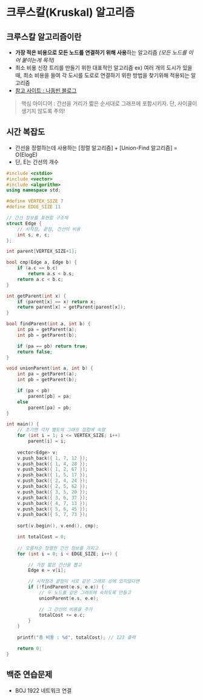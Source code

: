 # 크루스칼(Kruskal) 알고리즘

## 크루스칼 알고리즘이란
- **가장 적은 비용으로 모든 노드를 연결하기 위해 사용**하는 알고리즘 *(모든 노드를 이어 붙이는게 목적)*
- 최소 비용 신장 트리를 만들기 위한 대표적인 알고리즘
ex) 여러 개의 도시가 있을 때, 최소 비용을 들여 각 도시를 도로로 연결하기 위한 방법을 찾기위해 적용되는 알고리즘
- [참고 사이트 : 나동빈 블로그](https://blog.naver.com/ndb796/221230994142)

> 핵심 아이디어 : 간선을 거리가 짧은 순서대로 그래프에 포함시키자. 단, 사이클이 생기지 않도록 주의!

## 시간 복잡도
- 간선을 정렬하는데 사용하는 [정렬 알고리즘] + [Union-Find 알고리즘] = O(ElogE)
- 단, E는 간선의 개수

``` C++
#include <cstdio>
#include <vector>
#include <algorithm>
using namespace std;

#define VERTEX_SIZE 7
#define EDGE_SIZE 11

// 간선 정보를 표현할 구조체
struct Edge {
	// 시작점, 끝점, 간선의 비용
	int s, e, c;
};

int parent[VERTEX_SIZE+1];

bool cmp(Edge a, Edge b) {
	if (a.c == b.c)
		return a.s < b.s;
	return a.c < b.c;
}

int getParent(int x) {
	if (parent[x] == x) return x;
	return parent[x] = getParent(parent[x]);
}

bool findParent(int a, int b) {
	int pa = getParent(a);
	int pb = getParent(b);

	if (pa == pb) return true;
	return false;
}

void unionParent(int a, int b) {
	int pa = getParent(a);
	int pb = getParent(b);

	if (pa < pb)
		parent[pb] = pa;
	else
		parent[pa] = pb;
}

int main() {
	// 초기엔 각자 별도의 그래프 집합에 속함
	for (int i = 1; i <= VERTEX_SIZE; i++)
		parent[i] = i;
	
	vector<Edge> v;
	v.push_back({ 1, 7, 12 });
	v.push_back({ 1, 4, 28 });
	v.push_back({ 1, 2, 67 });
	v.push_back({ 1, 5, 17 });
	v.push_back({ 2, 4, 24 });
	v.push_back({ 2, 5, 62 });
	v.push_back({ 3, 5, 20 });
	v.push_back({ 3, 6, 37 });
	v.push_back({ 4, 7, 13 });
	v.push_back({ 5, 6, 45 });
	v.push_back({ 5, 7, 73 });
	
	sort(v.begin(), v.end(), cmp);

	int totalCost = 0;
		
	// 오름차순 정렬한 간선 정보를 가지고
	for (int i = 0; i < EDGE_SIZE; i++) {

		// 가장 짧은 간선을 뽑고
		Edge e = v[i];

		// 시작점과 끝점이 서로 같은 그래프 상에 있지않다면
		if (!findParent(e.s, e.e)) {
			// 두 노드를 같은 그래프에 속하도록 만들고
			unionParent(e.s, e.e);

			// 그 간선의 비용을 추가
			totalCost += e.c;
		}
	}
	
	printf("총 비용 : %d", totalCost);	// 123 출력

	return 0;
}
```

## 백준 연습문제
- BOJ 1922 네트워크 연결